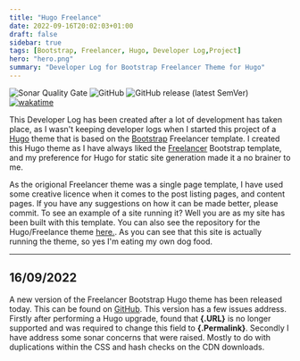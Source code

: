 ```yaml
---
title: "Hugo Freelance"
date: 2022-09-16T20:02:03+01:00
draft: false
sidebar: true
tags: [Bootstrap, Freelancer, Hugo, Developer Log,Project]
hero: "hero.png"
summary: "Developer Log for Bootstrap Freelancer Theme for Hugo"
---
```


<div class="text-center m-2">

![Sonar Quality Gate](https://img.shields.io/sonar/quality_gate/joseph-mccarthy_hugo-bootstrap-freelancer-template?server=https%3A%2F%2Fsonarcloud.io&style=for-the-badge)
![GitHub](https://img.shields.io/github/license/joseph-mccarthy/hugo-bootstrap-freelancer-template?style=for-the-badge)
![GitHub release (latest SemVer)](https://img.shields.io/github/v/release/joseph-mccarthy/hugo-bootstrap-freelancer-template?color=green&style=for-the-badge)
[![wakatime](https://wakatime.com/badge/github/joseph-mccarthy/hugo-bootstrap-freelancer-template.svg?style=for-the-badge)](https://wakatime.com/badge/github/joseph-mccarthy/hugo-bootstrap-freelancer-template)

</div>

This Developer Log has been created after a lot of development has taken place, as I wasn't keeping developer logs when I started this project of a [Hugo](https://github.com/gohugoio) theme that is based on the [Bootstrap](https://getbootstrap.com/) Freelancer template. I created this Hugo theme as I have always liked the [Freelancer](https://github.com/StartBootstrap/startbootstrap-freelancer) Bootstrap template, and my preference for Hugo for static site generation made it a no brainer to me. 

As the origional Freelancer theme was a single page template, I have used some creative licence when it comes to the post listing pages, and content pages. If you have any suggestions on how it can be made better, please commit. To see an example of a site running it? Well you are as my site has been built with this template. You can also see the repository for the Hugo/Freelance theme [here.](https://github.com/joseph-mccarthy/hugo-bootstrap-freelancer-template). As you can see that this site is actually running the theme, so yes I'm eating my own dog food.

----

## 16/09/2022

A new version of the Freelancer Bootstrap Hugo theme has been released today. This can be found on [GitHub](https://github.com/joseph-mccarthy/hugo-bootstrap-freelancer-template/releases/tag/v1.0.2). This version has a few issues address. Firstly after performing a Hugo upgrade, found that __{.URL}__ is no longer supported and was required to change this field to __{.Permalink}__. Secondly I have address some sonar concerns that were raised. Mostly to do with duplications within the CSS and hash checks on the CDN downloads. 

